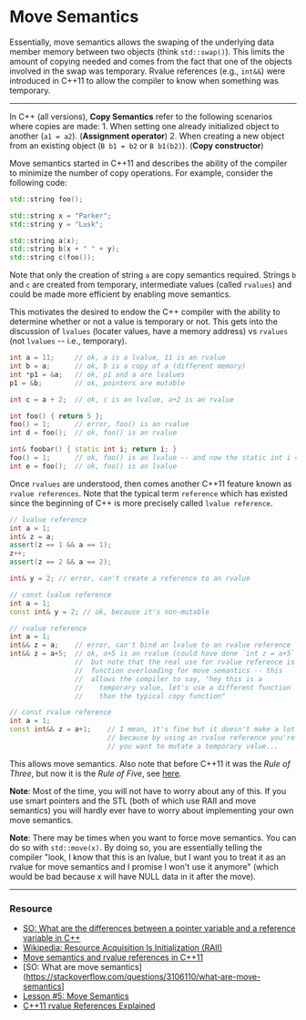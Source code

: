 Move Semantics
==============

Essentially, move semantics allows the swaping of the underlying data member memory between two objects (think `std::swap()`). This limits the amount of copying needed and comes from the fact that one of the objects involved in the swap was temporary. Rvalue references (e.g., `int&&`) were introduced in C++11 to allow the compiler to know when something was temporary.

---

In C++ (all versions), **Copy Semantics** refer to the following scenarios where copies are made:
    1. When setting one already initialized object to another (`a1 = a2`). (**Assignment operator**)
    2. When creating a new object from an existing object (`B b1 = b2` or `B b1(b2)`). (**Copy constructor**)

Move semantics started in C++11 and describes the ability of the compiler to minimize the number of copy operations.  For example, consider the following code:

```c++
std::string foo();

std::string x = "Parker";
std::string y = "Lusk";

std::string a(x);
std::string b(x + " " + y);
std::string c(foo());
```

Note that only the creation of string `a` are copy semantics required. Strings `b` and `c` are created from temporary, intermediate values (called `rvalues`) and could be made more efficient by enabling move semantics.

This motivates the desired to endow the C++ compiler with the ability to determine whether or not a value is temporary or not. This gets into the discussion of `lvalues` (locater values, have a memory address) vs `rvalues` (not `lvalues` -- i.e., temporary).

```c++
int a = 11;     // ok, a is a lvalue, 11 is an rvalue
int b = a;      // ok, b is a copy of a (different memory)
int *p1 = &a;   // ok, p1 and a are lvalues
p1 = &b;        // ok, pointers are mutable

int c = a + 2;  // ok, c is an lvalue, a+2 is an rvalue

int foo() { return 5 };
foo() = 1;      // error, foo() is an rvalue
int d = foo();  // ok, foo() is an rvalue

int& foobar() { static int i; return i; }
foo() = 1;      // ok, foo() is an lvalue -- and now the static int i == 1
int e = foo();  // ok, foo() is an lvalue
```

Once `rvalues` are understood, then comes another C++11 feature known as `rvalue references`. Note that the typical term `reference` which has existed since the beginning of C++ is more precisely called `lvalue reference`.

```c++
// lvalue reference
int a = 1;
int& z = a;
assert(z == 1 && a == 1);
z++;
assert(z == 2 && a == 2);

int& y = 2; // error, can't create a reference to an rvalue

// const lvalue reference
int a = 1;
const int& y = 2; // ok, because it's non-mutable

// rvalue reference
int a = 1;
int&& z = a;    // error, can't bind an lvalue to an rvalue reference
int&& z = a+5;  // ok, a+5 is an rvalue (could have done `int z = a+5`
                //  but note that the real use for rvalue reference is
                //  function overloading for move semantics -- this
                //  allows the compiler to say, "hey this is a
                //    temporary value, let's use a different function
                //    than the typical copy function"

// const rvalue reference
int a = 1;
const int&& z = a+1;    // I mean, it's fine but it doesn't make a lot of sense
                        // because by using an rvalue reference you're saying
                        // you want to mutate a temporary value...
```

This allows move semantics. Also note that before C++11 it was the *Rule of Three*, but now it is the *Rule of Five*, see [here](https://en.wikipedia.org/wiki/Rule_of_three_(C%2B%2B_programming)).

**Note**: Most of the time, you will not have to worry about any of this. If you use smart pointers and the STL (both of which use RAII and move semantics) you will hardly ever have to worry about implementing your own move semantics.

**Note**: There may be times when you want to force move semantics. You can do so with `std::move(x)`. By doing so, you are essentially telling the compiler "look, I know that this is an lvalue, but I want you to treat it as an rvalue for move semantics and I promise I won't use it anymore" (which would be bad because x will have NULL data in it after the move).

---

### Resource ###

- [SO: What are the differences between a pointer variable and a reference variable in C++](https://stackoverflow.com/questions/57483/what-are-the-differences-between-a-pointer-variable-and-a-reference-variable-in)
- [Wikipedia: Resource Acquisition Is Initialization (RAII)](https://en.wikipedia.org/wiki/Resource_acquisition_is_initialization)
- [Move semantics and rvalue references in C++11](https://www.cprogramming.com/c++11/rvalue-references-and-move-semantics-in-c++11.html)
- [SO: What are move semantics](https://stackoverflow.com/questions/3106110/what-are-move-semantics]
- [Lesson #5: Move Semantics](https://mbevin.wordpress.com/2012/11/20/move-semantics/)
- [C++11 rvalue References Explained](http://thbecker.net/articles/rvalue_references/section_01.html)
